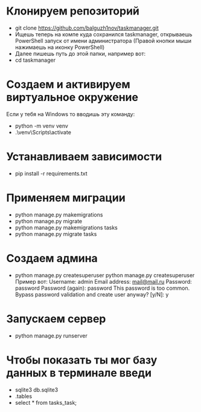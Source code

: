 # Клонируем репозиторий
- git clone https://github.com/balguzh1nov/taskmanager.git
- Ищешь теперь на компе куда сохранился taskmanager, открываешь PowerShell запуск от имени администратора (Правой кнопки мыши нажимаешь на иконку PowerShell)
- Далее пишешь путь до этой папки, например вот:
- cd taskmanager

# Создаем и активируем виртуальное окружение
Если у тебя на Windows то вводишь эту команду:
- python -m venv venv
- .\venv\Scripts\activate

# Устанавливаем зависимости
- pip install -r requirements.txt

# Применяем миграции
- python manage.py makemigrations
- python manage.py migrate
- python manage.py makemigrations tasks
- python manage.py migrate tasks

# Создаем админа
- python manage.py createsuperuser
python manage.py createsuperuser
Пример вот:
Username: admin
Email address: mail@mail.ru
Password: password
Password (again): password
This password is too common.
Bypass password validation and create user anyway? [y/N]: y

# Запускаем сервер
- python manage.py runserver

# Чтобы показать ты мог базу данных в терминале введи
- sqlite3 db.sqlite3
- .tables
- select * from tasks_task;



